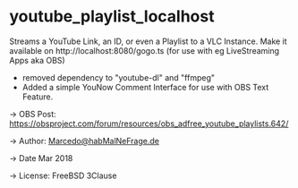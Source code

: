 # youtube_playlist_localhost
	
Streams a YouTube Link, an ID, or even a Playlist to a VLC Instance.
Make it available on http://localhost:8080/gogo.ts (for use with eg LiveStreaming Apps aka OBS)
- removed dependency to "youtube-dl" and "ffmpeg"
- Added a simple YouNow Comment Interface for use with OBS Text Feature.  

-> OBS Post: https://obsproject.com/forum/resources/obs_adfree_youtube_playlists.642/

-> Author: Marcedo@habMalNeFrage.de

-> Date Mar 2018

-> License: FreeBSD 3Clause
